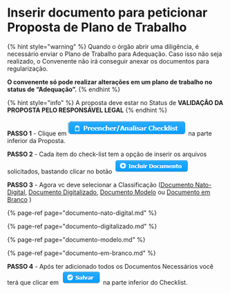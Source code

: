 # Inserir documento para peticionar Proposta de Plano de Trabalho

{% hint style="warning" %}
Quando o órgão abrir uma diligência, é necessário enviar o Plano de Trabalho para Adequação. Caso isso não seja realizado, o Convenente não irá conseguir anexar os documentos para regularização. 

**O convenente só pode realizar alterações em um plano de trabalho no status de “Adequação”.**
{% endhint %}

{% hint style="info" %}
A proposta deve estar no Status de **VALIDAÇÃO DA PROPOSTA PELO RESPONSÁVEL LEGAL**
{% endhint %}

**PASSO 1** - Clique em  ![](../../.gitbook/assets/botao_preencher_analisa_checklist.png) na parte inferior da Proposta.

**PASSO 2** - Cada item do check-list tem a opção de inserir os arquivos solicitados, bastando clicar no botão ![](../../.gitbook/assets/image%20%28444%29.png) 

**PASSO 3** - Agora vc deve selecionar a Classificação \([Documento Nato-Digital](documento-nato-digital.md), [Documento Digitalizado](documento-digitalizado.md), [Documento Modelo](documento-modelo.md) ou [Documento em Branco](documento-em-branco.md) \) 

{% page-ref page="documento-nato-digital.md" %}

{% page-ref page="documento-digitalizado.md" %}

{% page-ref page="documento-modelo.md" %}

{% page-ref page="documento-em-branco.md" %}

**PASSO 4** - Após ter adicionado todos os Documentos Necessários você terá que clicar em ![](../../.gitbook/assets/salvar%20%281%29.png)na parte inferior do Checklist.

